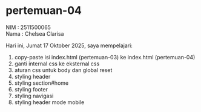 # pertemuan-04

NIM : 2511500065<br>
Nama : Chelsea Clarisa<br>

Hari ini, Jumat 17 Oktober 2025, saya mempelajari:
<ol>
   <li>copy-paste isi index.html (pertemuan-03) ke index.html (pertemuan-04)</li>
   <li>ganti internal css ke eksternal css</li>
   <li>aturan css untuk body dan global reset</li>
   <li>styling header</li>
   <li>styling section#home</li>
   <li>styling footer</li>
   <li>styling navigasi</li>
   <li>styling header mode mobile</li>
</ol>
